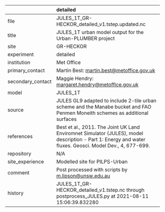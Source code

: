 |                   | detailed                                                                                                                                                |
|:------------------|:--------------------------------------------------------------------------------------------------------------------------------------------------------|
| file              | JULES_1T_GR-HECKOR_detailed_v1.tstep.updated.nc                                                                                                         |
| title             | JULES_1T urban model output for the Urban-PLUMBER project                                                                                               |
| site              | GR-HECKOR                                                                                                                                               |
| experiment        | detailed                                                                                                                                                |
| institution       | Met Office                                                                                                                                              |
| primary_contact   | Martin Best: martin.best@metoffice.gov.uk                                                                                                               |
| secondary_contact | Maggie Hendry: margaret.hendry@metoffice.gov.uk                                                                                                         |
| model             | JULES_1T                                                                                                                                                |
| source            | JULES GL9 adapted to include 2-tile urban scheme and the Manabe bucket and FAO Penmen Moneith schemes as additional surfaces                            |
| references        | Best et al., 2011. The Joint UK Land Enviromnet Simulator (JULES), model description - Part 1: Energy and water fluxes. Geosci. Model Dev., 4, 677-699. |
| repository        | N/A                                                                                                                                                     |
| site_experience   | Modelled site for PILPS-Urban                                                                                                                           |
| comment           | Post processed with scripts by m.lipson@unsw.edu.au                                                                                                     |
| history           | JULES_1T_GR-HECKOR_detailed_v1.tstep.nc through postprocess_JULES.py at 2021-08-11 15:06:39.832280                                                      |
